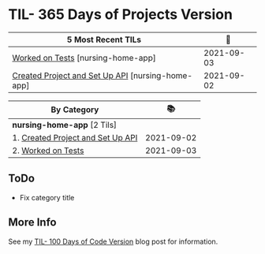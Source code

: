 # TIL- 365 Days of Projects Version
| **5 Most Recent TILs** | :tada: |
| -------- | -------- |
| [Worked on Tests](nursing-home-app/worked-on-tests.md) [nursing-home-app] | 2021-09-03 |
| [Created Project and Set Up API](nursing-home-app/created-project-and-set-up-api.md) [nursing-home-app] | 2021-09-02 |

| **By Category** | :books: |
| -------- | -------- |
| **nursing-home-app** [2 Tils] | |
| 1. [Created Project and Set Up API](nursing-home-app/created-project-and-set-up-api.md) | 2021-09-02 |
| 2. [Worked on Tests](nursing-home-app/worked-on-tests.md) | 2021-09-03 |


## ToDo

* Fix category title

## More Info

See my [TIL- 100 Days of Code Version](https://github.com/KatherineMichel/portfolio/blob/master/regular-blog-posts/til-100-days-of-code-version.md) blog post for information.
